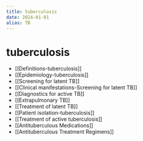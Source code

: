 ```yaml
---
title: tuberculosis
date: 2024-01-01
alias: TB
---
```


# tuberculosis

- [[Definitions-tuberculosis]]
- [[Epidemiology-tuberculosis]]
- [[Screening for latent TB]]
- [[Clinical manifestations-Screening for latent TB]]
- [[Diagnostics for active TB]]
- [[Extrapulmonary TB]]
- [[Treatment of latent TB]]
- [[Patient isolation-tuberculosis]]
- [[Treatment of active tuberculosis]]
- [[Antituberculous Medications]]
- [[Antituberculous Treatment Regimens]]
